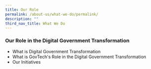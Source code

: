 ```yaml
---
title: Our Role
permalink: /about-us/what-we-do/permalink/
description: ""
third_nav_title: What We Do
---
```

### **Our Role in the Digital Government Transformation**


- What is Digital Government Transformation
- What is GovTech's Role in the Digital Government Transformation
- Our Initiatives
